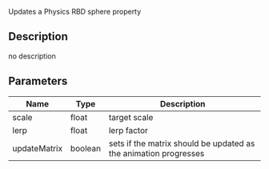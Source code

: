 Updates a Physics RBD sphere property



## Description
no description
## Parameters

<table>
<thead>
	<tr>
		<th>Name</th>
		<th>Type</th>
		<th>Description</th>
	</tr>
</thead>
<tr>
	<td>scale</td>
	<td><div class='bg-yellow-800 px-2 py-px text-white rounded-sm'>float</div></td>
	<td>target scale</td>
</tr>
<tr>
	<td>lerp</td>
	<td><div class='bg-yellow-800 px-2 py-px text-white rounded-sm'>float</div></td>
	<td>lerp factor</td>
</tr>
<tr>
	<td>updateMatrix</td>
	<td><div class='bg-emerald-800 px-2 py-px text-white rounded-sm'>boolean</div></td>
	<td>sets if the matrix should be updated as the animation progresses</td>
</tr>
</table>